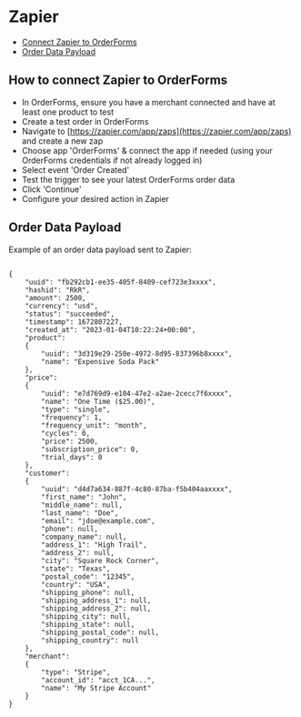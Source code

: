# Zapier

- [Connect Zapier to OrderForms](#connect)
- [Order Data Payload](#order-data-payload)

<a name="connect"></a>

## How to connect Zapier to OrderForms

- In OrderForms, ensure you have a merchant connected and have at least one product to test
- Create a test order in OrderForms
- Navigate to [https://zapier.com/app/zaps](https://zapier.com/app/zaps) and create a new zap
- Choose app 'OrderForms' & connect the app if needed (using your OrderForms credentials if not already logged in)
- Select event 'Order Created'
- Test the trigger to see your latest OrderForms order data
- Click 'Continue'
- Configure your desired action in Zapier

<a name="order-data-payload"></a>

## Order Data Payload

Example of an order data payload sent to Zapier:

<pre class="language-json"><code style="padding:0 1rem">
{
    "uuid": "fb292cb1-ee35-405f-8409-cef723e3xxxx",
    "hashid": "RkR",
    "amount": 2500,
    "currency": "usd",
    "status": "succeeded",
    "timestamp": 1672807227,
    "created_at": "2023-01-04T10:22:24+00:00",
    "product":
    {
        "uuid": "3d319e29-250e-4972-8d95-837396b8xxxx",
        "name": "Expensive Soda Pack"
    },
    "price":
    {
        "uuid": "e7d769d9-e104-47e2-a2ae-2cecc7f6xxxx",
        "name": "One Time ($25.00)",
        "type": "single",
        "frequency": 1,
        "frequency_unit": "month",
        "cycles": 0,
        "price": 2500,
        "subscription_price": 0,
        "trial_days": 0
    },
    "customer":
    {
        "uuid": "d4d7a634-887f-4c80-87ba-f5b404aaxxxx",
        "first_name": "John",
        "middle_name": null,
        "last_name": "Doe",
        "email": "jdoe@example.com",
        "phone": null,
        "company_name": null,
        "address_1": "High Trail",
        "address_2": null,
        "city": "Square Rock Corner",
        "state": "Texas",
        "postal_code": "12345",
        "country": "USA",
        "shipping_phone": null,
        "shipping_address_1": null,
        "shipping_address_2": null,
        "shipping_city": null,
        "shipping_state": null,
        "shipping_postal_code": null,
        "shipping_country": null
    },
    "merchant":
    {
        "type": "Stripe",
        "account_id": "acct_1CA...",
        "name": "My Stripe Account"
    }
}
</code></pre>
